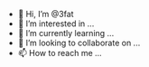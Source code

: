 - 👋 Hi, I’m @3fat
- 👀 I’m interested in ...
- 🌱 I’m currently learning ...
- 💞️ I’m looking to collaborate on ...
- 📫 How to reach me ...

<!---
3fat/3fat is a ✨ special ✨ repository because its `README.md` (this file) appears on your GitHub profile.
You can click the Preview link to take a look at your changes.
--->
